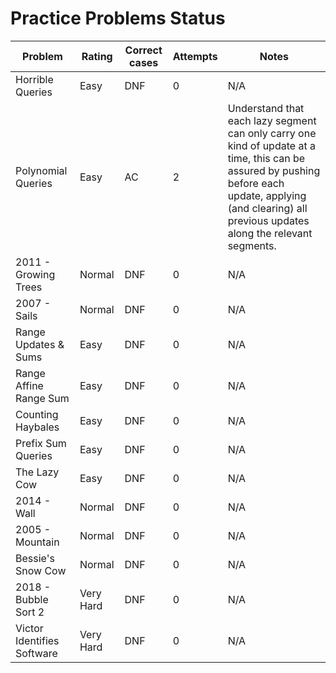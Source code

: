 # Practice Problems Status
Problem|Rating|Correct cases|Attempts|Notes
-|-|-|-|-
Horrible Queries|Easy|DNF|0|N/A
Polynomial Queries|Easy|AC|2|Understand that each lazy segment can only carry one kind of update at a time, this can be assured by pushing before each update, applying (and clearing) all previous updates along the relevant segments.
2011 - Growing Trees|Normal|DNF|0|N/A
2007 - Sails|Normal|DNF|0|N/A
Range Updates & Sums|Easy|DNF|0|N/A
Range Affine Range Sum|Easy|DNF|0|N/A
Counting Haybales|Easy|DNF|0|N/A
Prefix Sum Queries|Easy|DNF|0|N/A
The Lazy Cow|Easy|DNF|0|N/A
2014 - Wall|Normal|DNF|0|N/A
2005 - Mountain|Normal|DNF|0|N/A
Bessie's Snow Cow|Normal|DNF|0|N/A
2018 - Bubble Sort 2|Very Hard|DNF|0|N/A
Victor Identifies Software|Very Hard|DNF|0|N/A
